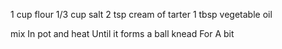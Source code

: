 1 cup flour
1/3 cup salt
2 tsp cream of tarter
1 tbsp vegetable oil

mix In pot and heat Until it forms a ball
knead For A bit
